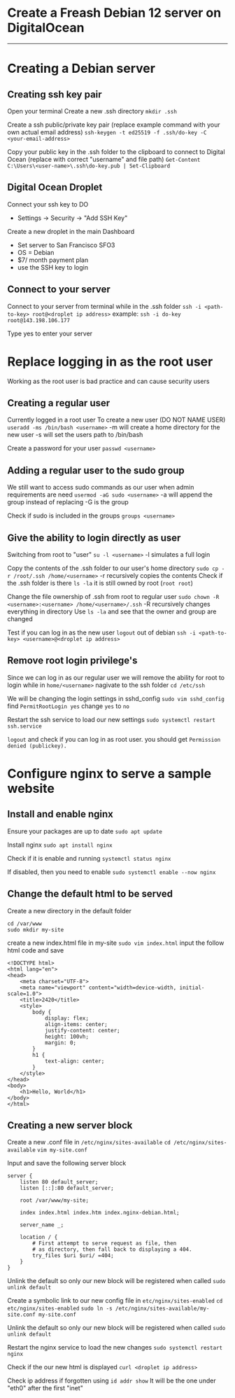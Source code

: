 
# Create a Freash Debian 12 server on DigitalOcean
---
# Creating a Debian server
## Creating ssh key pair
Open your terminal
Create a new .ssh directory
`mkdir .ssh`

Create a ssh public/private key pair (replace example command with your own actual email address)
`ssh-keygen -t ed25519 -f .ssh/do-key -C <your-email-address>`

Copy your public key in the .ssh folder to the clipboard to connect to Digital Ocean (replace with correct "username" and file path)
`Get-Content C:\Users\<user-name>\.ssh\do-key.pub | Set-Clipboard`
## Digital Ocean Droplet
Connect your ssh key to DO
- Settings -> Security -> "Add SSH Key"

Create a new droplet in the main Dashboard
- Set server to San Francisco SFO3
- OS = Debian
- $7/ month payment plan
- use the SSH key to login

## Connect to your server
Connect to your server from terminal while in the .ssh folder
`ssh -i <path-to-key> root@<droplet ip address>`
example: `ssh -i do-key root@143.198.106.177`

Type yes to enter your server

# Replace logging in as the root user
Working as the root user is bad practice and can cause security users

## Creating a regular user
Currently logged in a root user
To create a new user (DO NOT NAME USER)
`useradd -ms /bin/bash <username>`
-m will create a home directory for the new user
-s will set the users path to /bin/bash

Create a password for your user
`passwd <username>`

## Adding a regular user to the sudo group
We still want to access sudo commands as our user when admin requirements are need
`usermod -aG sudo <username>`
-a will append the group instead of replacing
-G is the group 

Check if sudo is included in the groups
`groups <username>`

## Give the ability to login directly as user
Switching from root to "user"
`su -l <username>`
-l simulates a full login

Copy the contents of the .ssh folder to our user's home directory
`sudo cp -r /root/.ssh /home/<username>`
-r recursively copies the contents
Check if the .ssh folder is there
`ls -la`
it is still owned by root (`root root`) 

Change the file ownership of .ssh from root to regular user
`sudo chown -R <username>:<username> /home/<username>/.ssh`
-R recursively changes everything in directory
Use `ls -la` and see that the owner and group are changed

Test if you can log in as the new user
`logout` out of debian
`ssh -i <path-to-key> <username>@<droplet ip address>`

## Remove root login privilege's 
Since we can log in as our regular user we will remove the ability for root to login
while in `home/<username>` nagivate to the ssh folder
`cd /etc/ssh`

We will be changing the login settings in sshd_config
`sudo vim sshd_config`
find `PermitRootLogin yes` 
change `yes` to `no` 

Restart the ssh service to load our new settings
`sudo systemctl restart ssh.service`

`logout` and check if you can log in as root user.
you should get `Permission denied (publickey).`




# Configure nginx to serve a sample website
## Install and enable nginx
Ensure your packages are up to date
`sudo apt update`

Install nginx
`sudo apt install nginx`

Check if it is enable and running
`systemctl status nginx`

If disabled, then you need to enable
`sudo systemctl enable --now nginx`

## Change the default html to be served
Create a new directory in the default folder
```
cd /var/www
sudo mkdir my-site
```

create a new index.html file in my-site
`sudo vim index.html`
input the follow html code and save
```
<!DOCTYPE html>
<html lang="en">
<head>
    <meta charset="UTF-8">
    <meta name="viewport" content="width=device-width, initial-scale=1.0">
    <title>2420</title>
    <style>
        body {
            display: flex;
            align-items: center;
            justify-content: center;
            height: 100vh;
            margin: 0;
        }
        h1 {
            text-align: center;
        }
    </style>
</head>
<body>
    <h1>Hello, World</h1>
</body>
</html>

```

## Creating a new server block
Create a new .conf file in `/etc/nginx/sites-available`
`cd /etc/nginx/sites-available`
`vim my-site.conf`

Input and save the following server block
```
server {
	listen 80 default_server;
	listen [::]:80 default_server;
	
	root /var/www/my-site;
	
	index index.html index.htm index.nginx-debian.html;
	
	server_name _;
	
	location / {
		# First attempt to serve request as file, then
		# as directory, then fall back to displaying a 404.
		try_files $uri $uri/ =404;
	}
}
```

Unlink the default so only our new block will be registered when called
`sudo unlink default`

Create a symbolic link to our new config file in `etc/nginx/sites-enabled`
`cd etc/nginx/sites-enabled`
`sudo ln -s /etc/nginx/sites-available/my-site.conf my-site.conf`

Unlink the default so only our new block will be registered when called
`sudo unlink default`

Restart the nginx service to load the new changes
`sudo systemctl restart nginx`

Check if the our new html is displayed
`curl <droplet ip address>`

Check ip address if forgotten using `id addr show` 
It will be the one under "eth0" after the first "inet"
